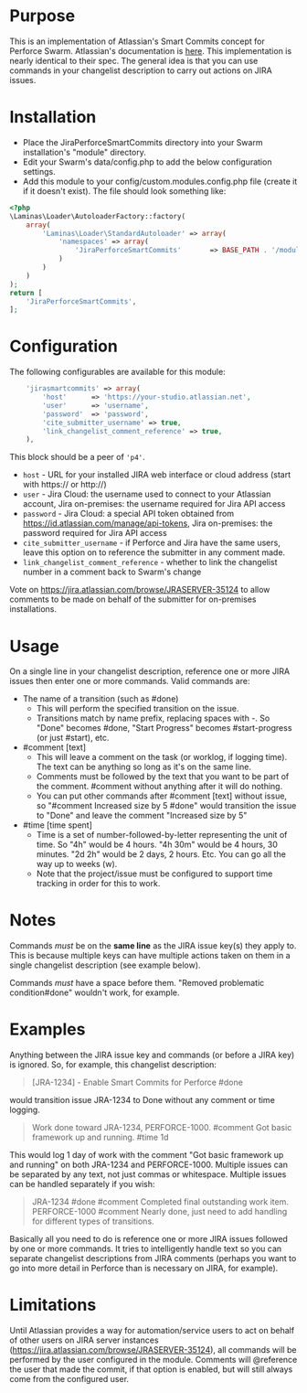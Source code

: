 # Purpose
This is an implementation of Atlassian's Smart Commits concept for Perforce Swarm. Atlassian's documentation is [here](https://confluence.atlassian.com/bitbucket/processing-jira-software-issues-with-smart-commit-messages-298979931.html). This implementation is nearly identical to their spec. The general idea is that you can use commands in your changelist description to carry out actions on JIRA issues.

# Installation
* Place the JiraPerforceSmartCommits directory into your Swarm installation's "module" directory.
* Edit your Swarm's data/config.php to add the below configuration settings.
* Add this module to your config/custom.modules.config.php file (create it if it doesn't exist). The file should look something like:
```php
<?php
\Laminas\Loader\AutoloaderFactory::factory(
    array(
        'Laminas\Loader\StandardAutoloader' => array(
            'namespaces' => array(
                'JiraPerforceSmartCommits'       => BASE_PATH . '/module/JiraPerforceSmartCommits/src',
            )
        )
    )
);
return [
    'JiraPerforceSmartCommits',
];
```

# Configuration
The following configurables are available for this module:
```php
    'jirasmartcommits' => array(
        'host'      => 'https://your-studio.atlassian.net',
        'user'      => 'username',
        'password'  => 'password',
        'cite_submitter_username' => true,
        'link_changelist_comment_reference' => true,
    ),
```

This block should be a peer of `'p4'`.

* `host` - URL for your installed JIRA web interface or cloud address (start with https:// or  http://)
* `user` - Jira Cloud: the username used to connect to your Atlassian account, Jira on-premises: the username required for Jira API access
* `password` - Jira Cloud: a special API token obtained from https://id.atlassian.com/manage/api-tokens, Jira on-premises: the password required for Jira API access
* `cite_submitter_username` - if Perforce and Jira have the same users, leave this option on to reference the submitter in any comment made.
* `link_changelist_comment_reference` - whether to link the changelist number in a comment back to Swarm's change

Vote on https://jira.atlassian.com/browse/JRASERVER-35124 to allow comments to be made on behalf of the submitter for on-premises installations.

# Usage
On a single line in your changelist description, reference one or more JIRA issues then enter one or more commands. Valid commands are:

* The name of a transition (such as #done)
  * This will perform the specified transition on the issue.
  * Transitions match by name prefix, replacing spaces with -. So "Done" becomes #done, "Start Progress" becomes #start-progress (or just #start), etc.
* #comment [text]
  * This will leave a comment on the task (or worklog, if logging time). The text can be anything so long as it's on the same line.
  * Comments must be followed by the text that you want to be part of the comment. #comment without anything after it will do nothing.
  * You can put other commands after #comment [text] without issue, so "#comment Increased size by 5 #done" would transition the issue to "Done" and leave the comment "Increased size by 5"
* #time [time spent]
  * Time is a set of number-followed-by-letter representing the unit of time. So "4h" would be 4 hours. "4h 30m" would be 4 hours, 30 minutes. "2d 2h" would be 2 days, 2 hours. Etc. You can go all the way up to weeks (w).
  * Note that the project/issue must be configured to support time tracking in order for this to work.

# Notes
Commands _must_ be on the **same line** as the JIRA issue key(s) they apply to. This is because multiple keys can have multiple actions taken on them in a single changelist description (see example below).

Commands _must_ have a space before them. "Removed problematic condition#done" wouldn't work, for example.

# Examples
Anything between the JIRA issue key and commands (or before a JIRA key) is ignored. So, for example, this changelist description:

> [JRA-1234] - Enable Smart Commits for Perforce #done

would transition issue JRA-1234 to Done without any comment or time logging.

> Work done toward JRA-1234, PERFORCE-1000. #comment Got basic framework up and running. #time 1d

This would log 1 day of work with the comment "Got basic framework up and running" on both JRA-1234 and PERFORCE-1000. Multiple issues can be separated by any text, not just commas or whitespace.
Multiple issues can be handled separately if you wish:

> JRA-1234 #done #comment Completed final outstanding work item.
> PERFORCE-1000 #comment Nearly done, just need to add handling for different types of transitions.

Basically all you need to do is reference one or more JIRA issues followed by one or more commands. It tries to intelligently handle text so you can separate changelist descriptions from JIRA comments (perhaps you want to go into more detail in Perforce than is necessary on JIRA, for example).

# Limitations
Until Atlassian provides a way for automation/service users to act on behalf of other users on JIRA server instances (https://jira.atlassian.com/browse/JRASERVER-35124), all commands will be performed by the user configured in the module. Comments will @reference the user that made the commit, if that option is enabled, but will still always come from the configured user.
